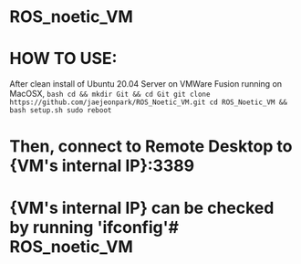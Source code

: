 # ROS_noetic_VM

# HOW TO USE:
After clean install of Ubuntu 20.04 Server on VMWare Fusion running on MacOSX,
``bash
cd && mkdir Git && cd Git
git clone https://github.com/jaejeonpark/ROS_Noetic_VM.git
cd ROS_Noetic_VM && bash setup.sh
sudo reboot
``
# Then, connect to Remote Desktop to {VM's internal IP}:3389
# {VM's internal IP} can be checked by running 'ifconfig'# ROS_noetic_VM

